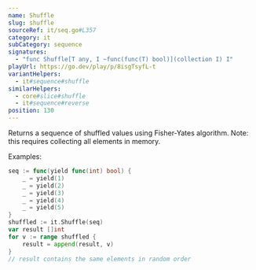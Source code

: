 ```yaml
---
name: Shuffle
slug: shuffle
sourceRef: it/seq.go#L357
category: it
subCategory: sequence
signatures:
  - "func Shuffle[T any, I ~func(func(T) bool)](collection I) I"
playUrl: https://go.dev/play/p/8isgTsyfL-t
variantHelpers:
  - it#sequence#shuffle
similarHelpers:
  - core#slice#shuffle
  - it#sequence#reverse
position: 130
---
```


Returns a sequence of shuffled values using Fisher-Yates algorithm. Note: this requires collecting all elements in memory.

Examples:

```go
seq := func(yield func(int) bool) {
    _ = yield(1)
    _ = yield(2)
    _ = yield(3)
    _ = yield(4)
    _ = yield(5)
}
shuffled := it.Shuffle(seq)
var result []int
for v := range shuffled {
    result = append(result, v)
}
// result contains the same elements in random order
```